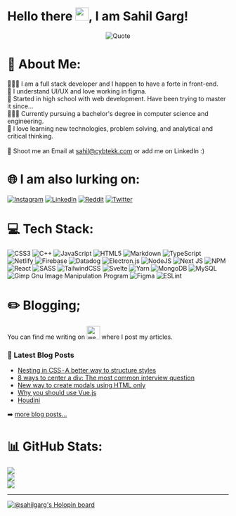 # Hello there <img src="https://raw.githubusercontent.com/MartinHeinz/MartinHeinz/master/wave.gif" width="30px">, I am Sahil Garg!

<p align="center">
  <img src="https://quotes-github-readme.vercel.app/api?type=vetical&theme=radical" alt="Quote" />
</p>

# 💫 About Me:
👨🏻‍💻 I am a full stack developer and I happen to have a forte in front-end.<br>🧐 I understand UI/UX and love working in figma.<br>🏫 Started in high school with web development. Have been trying to master it since...<br>👨🏻‍🎓 Currently pursuing a bachelor's degree in computer science and engineering.<br>🌱 I love learning new technologies, problem solving, and analytical and critical thinking.<br><br>📨 Shoot me an Email at sahil@cybtekk.com or add me on LinkedIn :)


# 🌐 I am also lurking on:
[![Instagram](https://img.shields.io/badge/Instagram-%23E4405F.svg?logo=Instagram&logoColor=white)](https://instagram.com/__sahil.garg_) [![LinkedIn](https://img.shields.io/badge/LinkedIn-%230077B5.svg?logo=linkedin&logoColor=white)](https://linkedin.com/in/sahil2004) [![Reddit](https://img.shields.io/badge/Reddit-%23FF4500.svg?logo=Reddit&logoColor=white)](https://reddit.com/user/realSahilGarg) [![Twitter](https://img.shields.io/badge/Twitter-%231DA1F2.svg?logo=Twitter&logoColor=white)](https://twitter.com/ahoy_sahil) 

# 💻 Tech Stack:
![CSS3](https://img.shields.io/badge/css3-%231572B6.svg?style=for-the-badge&logo=css3&logoColor=white) ![C++](https://img.shields.io/badge/c++-%2300599C.svg?style=for-the-badge&logo=c%2B%2B&logoColor=white) ![JavaScript](https://img.shields.io/badge/javascript-%23323330.svg?style=for-the-badge&logo=javascript&logoColor=%23F7DF1E) ![HTML5](https://img.shields.io/badge/html5-%23E34F26.svg?style=for-the-badge&logo=html5&logoColor=white) ![Markdown](https://img.shields.io/badge/markdown-%23000000.svg?style=for-the-badge&logo=markdown&logoColor=white) ![TypeScript](https://img.shields.io/badge/typescript-%23007ACC.svg?style=for-the-badge&logo=typescript&logoColor=white) ![Netlify](https://img.shields.io/badge/netlify-%23000000.svg?style=for-the-badge&logo=netlify&logoColor=#00C7B7) ![Firebase](https://img.shields.io/badge/firebase-%23039BE5.svg?style=for-the-badge&logo=firebase) ![Datadog](https://img.shields.io/badge/datadog-%23632CA6.svg?style=for-the-badge&logo=datadog&logoColor=white) ![Electron.js](https://img.shields.io/badge/Electron-191970?style=for-the-badge&logo=Electron&logoColor=white) ![NodeJS](https://img.shields.io/badge/node.js-6DA55F?style=for-the-badge&logo=node.js&logoColor=white) ![Next JS](https://img.shields.io/badge/Next-black?style=for-the-badge&logo=next.js&logoColor=white) ![NPM](https://img.shields.io/badge/NPM-%23000000.svg?style=for-the-badge&logo=npm&logoColor=white) ![React](https://img.shields.io/badge/react-%2320232a.svg?style=for-the-badge&logo=react&logoColor=%2361DAFB) ![SASS](https://img.shields.io/badge/SASS-hotpink.svg?style=for-the-badge&logo=SASS&logoColor=white) ![TailwindCSS](https://img.shields.io/badge/tailwindcss-%2338B2AC.svg?style=for-the-badge&logo=tailwind-css&logoColor=white) ![Svelte](https://img.shields.io/badge/svelte-%23f1413d.svg?style=for-the-badge&logo=svelte&logoColor=white) ![Yarn](https://img.shields.io/badge/yarn-%232C8EBB.svg?style=for-the-badge&logo=yarn&logoColor=white) ![MongoDB](https://img.shields.io/badge/MongoDB-%234ea94b.svg?style=for-the-badge&logo=mongodb&logoColor=white) ![MySQL](https://img.shields.io/badge/mysql-%2300f.svg?style=for-the-badge&logo=mysql&logoColor=white) ![Gimp Gnu Image Manipulation Program](https://img.shields.io/badge/Gimp-657D8B?style=for-the-badge&logo=gimp&logoColor=FFFFFF) 	![Figma](https://img.shields.io/badge/figma-%23F24E1E.svg?style=for-the-badge&logo=figma&logoColor=white) ![ESLint](https://img.shields.io/badge/ESLint-4B3263?style=for-the-badge&logo=eslint&logoColor=white)

# ✏️ Blogging;
You can find me writing on [<img src='https://cdn.jsdelivr.net/npm/simple-icons@3.0.1/icons/dev-dot-to.svg' alt='website' height='30'>](https://dev.to/sahilgarg)  where I post my articles.

### 📕 Latest Blog Posts
<!-- BLOG-POST-LIST:START -->
- [Nesting in CSS - A better way to structure styles](https://dev.to/sahilgarg/nesting-in-css-a-better-way-to-structure-styles-5g8h)
- [8 ways to center a div: The most common interview question](https://dev.to/sahilgarg/8-ways-to-center-a-div-the-most-common-interview-question-54e)
- [New way to create modals using HTML only](https://dev.to/sahilgarg/new-way-to-create-modals-using-html-only-4a3g)
- [Why you should use Vue.js](https://dev.to/sahilgarg/why-should-you-use-vue-js-163n)
- [Houdini](https://dev.to/sahilgarg/houdini-1lbp)
<!-- BLOG-POST-LIST:END -->

➡️ [more blog posts...](https://dev.to/sahilgarg)

# 📊 GitHub Stats:
![](https://github-readme-stats.vercel.app/api?username=sahil2004&theme=radical&hide_border=false&include_all_commits=true&count_private=true)<br/>
![](https://github-readme-streak-stats.herokuapp.com/?user=sahil2004&theme=radical&hide_border=false)<br/>
![](https://github-readme-stats.vercel.app/api/top-langs/?username=sahil2004&theme=radical&hide_border=false&include_all_commits=true&count_private=true&layout=compact)

---

[![@sahilgarg's Holopin board](https://holopin.me/sahilgarg)](https://holopin.io/@sahilgarg)
